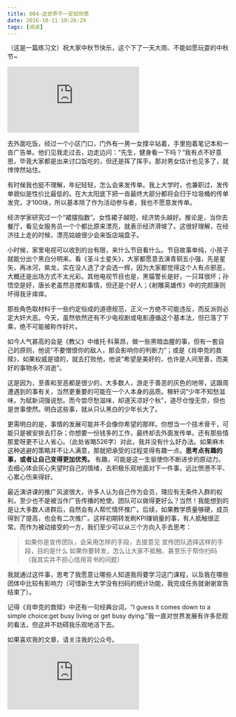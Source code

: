```yaml
---
title: 004-这世界不一定如你愿
date: 2016-10-11 10:26:29
tags: [阅读]
---
```


（这是一篇练习文）祝大家中秋节快乐，这个下了一天大雨、不能如愿玩耍的中秋节~

![中秋节快乐](http://bdbea3.duapp.com/pcs_download.php?id=3172&link=%2Fapps%2Fhgf_blog%2F11-150PG44912414.jpg)

去外面吃饭，经过一个小区门口，门外有一男一女撑伞站着，手里抱着笔记本和一沓广告单。他们见我走过去，边走边问：“先生，健身看一下吗？”我有点不好意思，毕竟大家都是出来讨口饭吃的，但还是挥了挥手。那对男女估计也见多了，就悻悻然站住。

有时候我也挺不理解，年纪轻轻，怎么会来发传单。我上大学时，也兼职过，发传单貌似是性价比最低的。在大太阳底下把一沓最终大部分都将会归于垃圾桶的传单发完，才100块，所以基本除了作为活动参与者，我也不愿意发传单。

经济学家研究过一个“裙摆指数”。女性裙子越短，经济势头越好。推论是，当你去餐厅，看见女服务员一个个都比原来漂亮，就表示经济滑坡了。这很好理解，在经济往上走的时候，漂亮姑娘很少会来饭店端盘子。

小时候，家里电视可以收到的台有限，来什么节目看什么。节目故事单纯，小孩子就能分出个黑白分明来。看《圣斗士星矢》，大家都愿意去演青铜五小强，先是星矢，再冰河，紫龙，实在没人选了才会选一辉，因为大家都觉得这个人有点邪恶，大概还是出场方式不太光彩。其他电视节目也是，黑猫警长是好，一只耳很坏；孙悟空是好，唐长老虽然总搅和事情，但还是个好人；《射雕英雄传》中的完颜康则坏得我牙痒痒。

那些角色取材料于一些约定俗成的道德规范，正义一方绝不可能违反，而反派则必定大奸大恶。今天，虽然依然还有不少电视剧或电影遵循这个基本法，但已落了下乘，绝不可能被称作好片。

如今人气甚高的会是《教父》中维托·科莱昂，做一些黑暗血腥的事，但有一套自己的原则，他说“不要憎恨你的敌人，那会影响你的判断力”；或是《肖申克的救赎》，如果权威是错的，就去打败他，他说“希望是美好的，也许是人间至善，而美好的事物永不消逝”。

这是因为，至善和至恶都是很少的，大多数人，游走于善恶的灰色的地带，这跟周遭遇到的事有关，当然更重要的可能在一个人本身的品质。稼轩词“少年不知愁滋味，为赋新词强说愁。而今尝尽愁滋味，却道天凉好个秋”，道尽仓惶无奈，但也是世事使然。明白这些事，就从只认黑白的少年长大了。

更需明白的是，事情的发展可能并不会像你希望的那样。你想当一个技术骨干，可能只是被安排去打杂；你想要一份钱多的工作，最终却去外面发传单。还有那些情那爱呀更不让人省心。（此处省略526字）对此，我并没有什么好办法。如果麻木这种逃避的策略并不让人满意，那就把承受的过程变得有趣一点。**思考点有趣的事，或者让自己变得更加优秀。** 有趣，可能是这一生驱使你不断进步的原动力。去细心体会灰心失望时自己的情绪，去积极乐观地面对下一件事，远比愤懑不平、心累心伤来得好。

最近演讲课的推广风波很大，许多人认为自己作为会员，理应有无条件入群的权利，至少也不是被当作广告传播的枪使。团队可以做得更好么？当然！我能想到的是让大多数人进群后，自然会有人帮忙情怀推广。后续，如果教学质量够硬，成员得到了提高，也会有二次推广。这样初期转发刷KPI赚销量的事，有人抵触很正常。而作为被动接受的一方，我们至少可以从三个方向入手去思考：
> 如果你是宣传团队，会采用怎样的手段，去提意见
> 宣传团队选择这样的手段，目的是什么
> 如果你要转发，怎么让大家不抵触、甚至乐于帮你扫码（我其实并不担心信用背书的问题）

我就通过这件事，思考了我愿意让哪些人知道我将要学习这门课程，以及我在哪些团体中比较有影响力（可惜新生大学没有扫码的统计功能，我完成任务就谢谢宣告结束了）。

记得《肖申克的救赎》中还有一句经典台词，“I guess it comes down to a simple choice:get busy living or get busy dying.”我一直对世界发展有许多悲观的看法，但这并不妨碍我乐观地活下去。

如果喜欢我的文章，请关注我的公众号。
![公众号](http://bdbea3.duapp.com/pcs_download.php?id=3172&link=%2Fapps%2Fhgf_blog%2F%E5%85%AC%E4%BC%97%E5%8F%B7logo.jpg)
